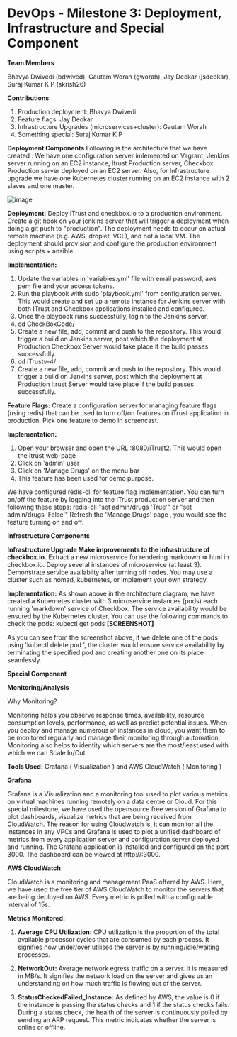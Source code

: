 # DevOps - Milestone 3: Deployment, Infrastructure and Special Component


**Team Members**

Bhavya Dwivedi (bdwived), Gautam Worah (gworah), Jay Deokar (jsdeokar), Suraj Kumar K P (skrish26)

**Contributions**
1. Production deployment: Bhavya Dwivedi
2. Feature flags: Jay Deokar
3. Infrastructure Upgrades (microservices+cluster): Gautam Worah
4. Something special: Suraj Kumar K P

**Deployment Components**
Following is the architecture that we have created :
We have one configuration server imlemented on Vagrant, Jenkins server running on an EC2 instance, Itrust Production server, Checkbox Production server deployed on an EC2 server. Also, for Infrastructure upgrade we have one Kubernetes cluster running on an EC2 instance with 2 slaves and one master.

![image](https://github.ncsu.edu/bdwived/Devops-Milestone3/blob/master/second.jpg)


**Deployment:** Deploy iTrust and checkbox.io to a production environment. Create a git hook on your jenkins server that will trigger a deployment when doing a git push to "production". The deployment needs to occur on actual remote machine (e.g. AWS, droplet, VCL), and not a local VM. The deployment should provision and configure the production environment using scripts + ansible.


**Implementation:** 

1. Update the variables in 'variables.yml' file with email password, aws pem file and your access tokens.
2. Run the playbook with sudo 'playbook.yml' from configuration server. This would create and set up a remote instance for Jenkins server with both ITrust and Checkbox applications installed and configured.
3. Once the playbook runs successfully, login to the Jenkins server.
4. cd CheckBoxCode/
5. Create a new file, add, commit and push to the repository. This would trigger a build on Jenkins server, post which the deployment at Production Checkbox Server would take place if the build passes successfully.
6. cd iTrustv-4/
7. Create a new file, add, commit and push to the repository. This would trigger a build on Jenkins server, post which the deployment at Production Itrust Server would take place if the build passes successfully.



**Feature Flags:** Create a configuration server for managing feature flags (using redis) that can be used to turn off/on features on iTrust application in production. Pick one feature to demo in screencast.

**Implementation:**

1. Open your browser and open the URL <IP of Itrust production server>:8080/iTrust2. This would open the Itrust web-page
2. Click on 'admin' user 
3. Click on 'Manage Drugs' on the menu bar
4. This feature has been used for demo purpose. 
 
 We have configured redis-cli for feature flag implementation. 
 You can turn on/off the feature by logging into the ITrust production server and then following these steps:
    redis-cli
    "set admin/drugs 'True'" or  "set admin/drugs 'False'"
 Refresh the 'Manage Drugs' page , you would see the feature turning on and off. 

**Infrastructure Components** 

**Infrastructure Upgrade Make improvements to the infrastructure of checkbox.io.**
Extract a new microservice for rendering markdown => html in checkbox.io. Deploy several instances of microservice (at least  3). Demonstrate service availabilty after turning off nodes. You may use a cluster such as nomad, kubernetes, or implement your own strategy. 

**Implementation:**
As shown above in the architecture diagram, we have created a Kubernetes cluster with 3 microservice instances (pods) each running 'markdown' service of Checkbox. The service availability would be ensured by the Kubernetes cluster. 
You can use the following commands to check the pods: 
kubectl get pods
**[SCREENSHOT]**

As you can see from the screenshot above, if we delete one of the pods using 'kubectl delete pod <pod name>', the cluster would ensure service availability by terminating the specified pod and creating another one on its place seamlessly. 
 
 **Special Component**
 
 **Monitoring/Analysis**
 
 Why Monitoring?
 
 Monitoring helps you observe response times, availability, resource consumption levels, performance, as well as predict potential   issues. When you deploy and manage numerous of instances in cloud, you want them to be monitored regularly and manage their monitoring  through automation. Monitoring also helps to identity which servers are the most/least used with which we can Scale In/Out.
 
 **Tools Used:**  Grafana ( Visualization ) and AWS CloudWatch ( Monitoring )
 
 **Grafana**
 
Grafana is a Visualization and a monitoring tool used to plot various metrics on virtual machines running remotely on a data centre or Cloud. For this special milestone, we have used the opensource free version of Grafana to plot dashboards, visualize metrics that are being received from CloudWatch. The reason for using Cloudwatch is, it can monitor all the instances in any VPCs and Grafana is used to plot a unified dashboard of metrics from every application server and configuration server deployed and running. The Grafana application is installed and configured on the port 3000. The dashboard can be viewed at http://<public-ip of grafana server>:3000.

**AWS CloudWatch**

CloudWatch is a monitoring and management PaaS offered by AWS.  Here, we have used the free tier of AWS CloudWatch to monitor the servers that are being deployed on AWS. Every metric is polled with a configurable interval of 15s.

**Metrics Monitored:**

1)	**Average CPU Utilization:** CPU utilization is the proportion of the total available processor cycles that are consumed by each process.  It signifies how under/over utilised the server is by running/idle/waiting processes.  

2) **NetworkOut:** Average network egress traffic on a server. It is measured in MB/s. It signifies the network load on the server and gives us an understanding on how much traffic is flowing  out of the server. 

3) **StatusCheckedFailed_Instance:**   As defined by AWS, the value is 0 if the instance is passing the status checks and 1 if the status checks fails. During a status check, the health of the server is continuously polled by sending an ARP request. This metric indicates whether the server is online or offline.




 
 









































